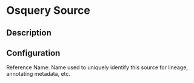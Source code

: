 
# Osquery Source

Description
---

Configuration
---

Reference Name: Name used to uniquely identify this source for lineage, annotating metadata, etc.